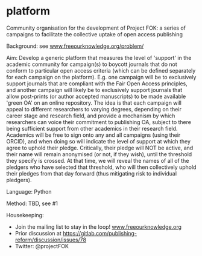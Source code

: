 # platform
Community organisation for the development of Project FOK: a series of campaigns to facilitate the collective uptake of open access publishing

Background: see www.freeourknowledge.org/problem/

Aim: Develop a generic platform that measures the level of 'support' in the academic community for campaign(s) to boycott journals that do not conform to particular open access criteria (which can be defined separately for each campaign on the platform). E.g. one campaign will be to exclusively support journals that are compliant with the Fair Open Access principles, and another campaign will likely be to exclusively support journals that allow post-prints (or author accepted manuscripts) to be made available 'green OA' on an online repository. The idea is that each campaign will appeal to different researchers to varying degrees, depending on their career stage and research field, and provide a mechanism by which researchers can voice their commitment to publishing OA, subject to there being sufficient support from other academics in their research field. Academics will be free to sign onto any and all campaigns (using their ORCID), and when doing so will indicate the level of support at which they agree to uphold their pledge. Critically, their pledge will NOT be active, and their name will remain anonymised (or not, if they wish), until the threshold they specify is crossed. At that time, we will reveal the names of all of the pledgers who have selected that threshold, who will then collectively uphold their pledges from that day forward (thus mitigating risk to individual pledgers).

Language: Python

Method: TBD, see #1

Housekeeping:
- Join the mailing list to stay in the loop! www.freeourknowledge.org
- Prior discussion at https://gitlab.com/publishing-reform/discussion/issues/78
- Twitter: @projectFOK

